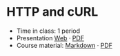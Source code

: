# HTTP and cURL

- Time in class: 1 period
- Presentation
  [Web](https://heig-vd-dai-course.github.io/heig-vd-dai-course/21-http-and-curl/)
  ·
  [PDF](https://heig-vd-dai-course.github.io/heig-vd-dai-course/21-http-and-curl/21-http-and-curl-presentation.pdf)
- Course material: [Markdown](./COURSE_MATERIAL.md) ·
  [PDF](https://heig-vd-dai-course.github.io/heig-vd-dai-course/21-http-and-curl/21-http-and-curl-course-material.pdf)
